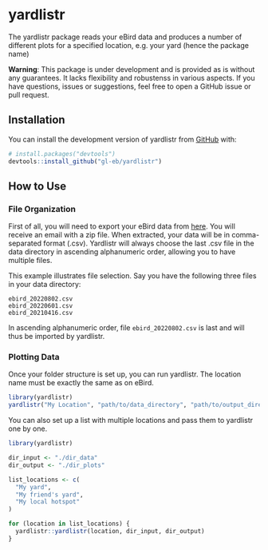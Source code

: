 
# yardlistr

<!-- badges: start -->
<!-- badges: end -->

The yardlistr package reads your eBird data and produces a number of different 
plots for a specified location, e.g. your yard (hence the package name)

**Warning**: This package is under development and is provided as is without any
guarantees.
It lacks flexibility and robustenss in various aspects.
If you have questions, issues or suggestions, feel free to open a GitHub issue
or pull request.


## Installation

You can install the development version of yardlistr from [GitHub](https://github.com/) with:

``` r
# install.packages("devtools")
devtools::install_github("gl-eb/yardlistr")
```

## How to Use

### File  Organization

First of all, you will need to export your eBird data from
[here](https://ebird.org/downloadMyData).
You will receive an email with a zip file.
When extracted, your data will be in comma-separated format (.csv).
Yardlistr will always choose the last .csv file in the data directory in
ascending alphanumeric order, allowing you to have multiple files.

This example illustrates file selection.
Say you have the following three files in your data directory:

```
ebird_20220802.csv
ebird_20220601.csv
ebird_20210416.csv
```
In ascending alphanumeric order, file ```ebird_20220802.csv``` is last and will
thus be imported by yardlistr.

### Plotting Data

Once your folder structure is set up, you can run yardlistr.
The location name must be exactly the same as on eBird.

``` r
library(yardlistr)
yardlistr("My Location", "path/to/data_directory", "path/to/output_directory")
```

You can also set up a list with multiple locations and pass them to yardlistr
one by one.

``` r
library(yardlistr)

dir_input <- "./dir_data"
dir_output <- "./dir_plots"

list_locations <- c(
  "My yard",
  "My friend's yard",
  "My local hotspot"
)

for (location in list_locations) {
  yardlistr::yardlistr(location, dir_input, dir_output)
}
```
